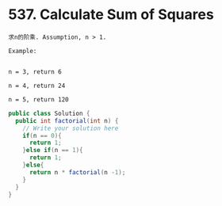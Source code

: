 # 537. Calculate Sum of Squares

```
求n的阶乘. Assumption, n > 1.

Example:


n = 3, return 6

n = 4, return 24

n = 5, return 120
```


```java
public class Solution {
  public int factorial(int n) {
    // Write your solution here
    if(n == 0){
      return 1;
    }else if(n == 1){
      return 1;
    }else{
      return n * factorial(n -1);
    }
  }
}
```
